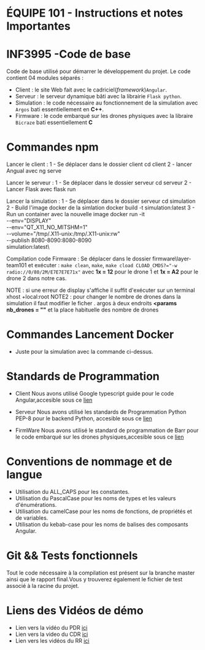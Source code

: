 # ÉQUIPE 101 - Instructions et notes Importantes

# INF3995 -Code de base

Code de base utilisé pour démarrer le développement du projet.
Le code contient 04 modules séparés :

- Client : le site Web fait avec le cadriciel(_framework_)`Angular`.
- Serveur : le serveur dynamique bâti avec la librairie `Flask python`.
- Simulation : le code nécessaire au fonctionnement de la simulation avec `Argos` bati essentiellement en **C++**.
- Firmware : le code embarqué sur les drones physiques avec la libraire `Bicraze` bati essentiellement **C**

# Commandes npm

Lancer le client :
1 - Se déplacer dans le dossier client  cd client
2 - lancer Angual avec ng serve

Lancer le serveur :
1 - Se déplacer dans le dossier serveur  cd serveur
2 - Lancer Flask avec  flask run

Lancer la simulation :
1 - Se déplacer dans le dossier serveur  cd simulation
2 - Build l'image docker de la simlation  docker build -t simulation:latest
3 - Run un container avec la nouvelle image 
docker run -it \
    --env="DISPLAY" \
    --env="QT_X11_NO_MITSHM=1" \
    --volume="/tmp/.X11-unix:/tmp/.X11-unix:rw" \
    --publish 8080-8090:8080-8090  
    simulation:latest\ 

Compilation code Firmware : Se déplacer dans le dossier firmware\layer-team101 et exécuter : `make clean`, `make`, `make cload CLOAD_CMDS?="-w radio://0/80/2M/E7E7E7E71x"` avec **1x = 12** pour le drone 1 et **1x = A2** pour le drone 2 dans notre cas.

NOTE :  si une erreur de display s'affiche il suffit d'exécuter sur un terminal xhost +local:root
NOTE2 : pour changer le nombre de drones dans la simulation il faut modifier le ficher . argos à deux endroits **<params nb_drones = ""** et la place habituelle des nombre de drones 


# Commandes Lancement Docker

- Juste pour la simulation avec la commande ci-dessus.

# Standards de Programmation

- Client
  Nous avons utilisé Google typescript guide pour le code Angular,accesible sous ce [lien](https://google.github.io/styleguide/tsguide.html)

- Serveur
  Nous avons utilisé les standards de Programmation Python PEP-8 pour le backend Python, accesible sous ce [lien](https://peps.python.org/pep-0008/)

- FirmWare
  Nous avons utilisé le standard de programmation de Barr pour le code embarqué sur les drones physiques,accesible sous ce [lien](https://barrgroup.com/sites/default/files/barr_c_coding_standard_2018.pdf)

# Conventions de nommage et de langue

- Utilisation du ALL_CAPS pour les constantes.
- Utilisation du PascalCase pour les noms de types et les valeurs d'énumérations.
- Utilisation du camelCase pour les noms de fonctions, de propriétés et de variables.
- Utilisation du kebab-case pour les noms de balises des composants Angular.

# Git && Tests fonctionnels

Tout le code nécessaire à la compilation est présent sur la branche master ainsi que le rapport final.Vous y trouverez également le fichier de test associé à la racine du projet.

# Liens des Vidéos de démo

- Lien vers la vidéo du PDR [ici](https://drive.google.com/file/d/1Jslvjkoa23E0HuGLthGMArHOVoyk3umW/view?usp=sharing)
- Lien vers la video du CDR [ici](https://drive.google.com/drive/folders/1P2zckH_9DbvRNcGSk6RnBsbfW8lnfCUH)
- Lien vers les vidéos du RR [ici](https://drive.google.com/drive/folders/1-4kd3FBsBiAbpvFU6gjufqWbpebm2YGB?usp=share_link)
